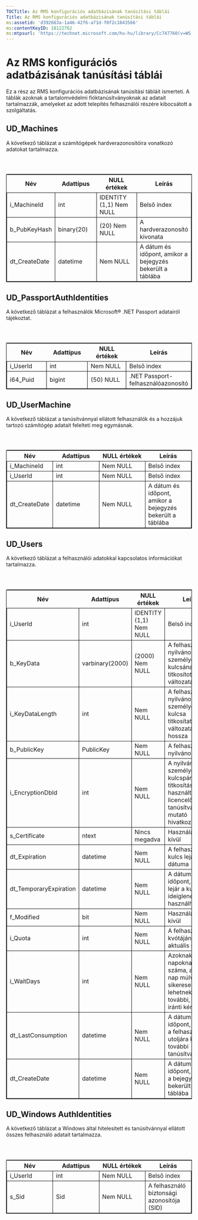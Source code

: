 ```yaml
---
TOCTitle: Az RMS konfigurációs adatbázisának tanúsítási táblái
Title: Az RMS konfigurációs adatbázisának tanúsítási táblái
ms:assetid: 'd392663a-1a46-42f6-a71d-f0f2c1843566'
ms:contentKeyID: 18122762
ms:mtpsurl: 'https://technet.microsoft.com/hu-hu/library/Cc747760(v=WS.10)'
---
```


Az RMS konfigurációs adatbázisának tanúsítási táblái
====================================================

Ez a rész az RMS konfigurációs adatbázisának tanúsítási tábláit ismerteti. A táblák azoknak a tartalomvédelmi fióktanúsítványoknak az adatait tartalmazzák, amelyeket az adott telepítés felhasználói részére kibocsátott a szolgáltatás.

UD\_Machines
------------

A következő táblázat a számítógépek hardverazonosítóira vonatkozó adatokat tartalmazza.

###  

 
<table style="border:1px solid black;">
<colgroup>
<col width="25%" />
<col width="25%" />
<col width="25%" />
<col width="25%" />
</colgroup>
<thead>
<tr class="header">
<th>Név</th>
<th>Adattípus</th>
<th>NULL értékek</th>
<th>Leírás</th>
</tr>
</thead>
<tbody>
<tr class="odd">
<td style="border:1px solid black;">i_MachineId</td>
<td style="border:1px solid black;">int</td>
<td style="border:1px solid black;">IDENTITY (1,1) Nem NULL</td>
<td style="border:1px solid black;">Belső index</td>
</tr>
<tr class="even">
<td style="border:1px solid black;">b_PubKeyHash</td>
<td style="border:1px solid black;">binary(20)</td>
<td style="border:1px solid black;">(20) Nem NULL</td>
<td style="border:1px solid black;">A hardverazonosító kivonata</td>
</tr>
<tr class="odd">
<td style="border:1px solid black;">dt_CreateDate</td>
<td style="border:1px solid black;">datetime</td>
<td style="border:1px solid black;">Nem NULL</td>
<td style="border:1px solid black;">A dátum és időpont, amikor a bejegyzés bekerült a táblába</td>
</tr>
</tbody>
</table>
  
UD\_PassportAuthIdentities  
--------------------------
  
A következő táblázat a felhasználók Microsoft® .NET Passport adatairól tájékoztat.
  
###  

 
<table style="border:1px solid black;">
<colgroup>
<col width="25%" />
<col width="25%" />
<col width="25%" />
<col width="25%" />
</colgroup>
<thead>
<tr class="header">
<th>Név</th>
<th>Adattípus</th>
<th>NULL értékek</th>
<th>Leírás</th>
</tr>
</thead>
<tbody>
<tr class="odd">
<td style="border:1px solid black;">i_UserId</td>
<td style="border:1px solid black;">int</td>
<td style="border:1px solid black;">Nem NULL</td>
<td style="border:1px solid black;">Belső index</td>
</tr>
<tr class="even">
<td style="border:1px solid black;">i64_Puid</td>
<td style="border:1px solid black;">bigint</td>
<td style="border:1px solid black;">(50) NULL</td>
<td style="border:1px solid black;">.NET Passport-felhasználóazonosító</td>
</tr>
</tbody>
</table>
  
UD\_UserMachine  
---------------
  
A következő táblázat a tanúsítvánnyal ellátott felhasználók és a hozzájuk tartozó számítógép adatait felelteti meg egymásnak.
  
###  

 
<table style="border:1px solid black;">
<colgroup>
<col width="25%" />
<col width="25%" />
<col width="25%" />
<col width="25%" />
</colgroup>
<thead>
<tr class="header">
<th>Név</th>
<th>Adattípus</th>
<th>NULL értékek</th>
<th>Leírás</th>
</tr>
</thead>
<tbody>
<tr class="odd">
<td style="border:1px solid black;">i_MachineId</td>
<td style="border:1px solid black;">int</td>
<td style="border:1px solid black;">Nem NULL</td>
<td style="border:1px solid black;">Belső index</td>
</tr>
<tr class="even">
<td style="border:1px solid black;">i_UserId</td>
<td style="border:1px solid black;">int</td>
<td style="border:1px solid black;">Nem NULL</td>
<td style="border:1px solid black;">Belső index</td>
</tr>
<tr class="odd">
<td style="border:1px solid black;">dt_CreateDate</td>
<td style="border:1px solid black;">datetime</td>
<td style="border:1px solid black;">Nem NULL</td>
<td style="border:1px solid black;">A dátum és időpont, amikor a bejegyzés bekerült a táblába</td>
</tr>
</tbody>
</table>
  
UD\_Users  
---------
  
A következő táblázat a felhasználói adatokkal kapcsolatos információkat tartalmazza.
  
###  

 
<table style="border:1px solid black;">
<colgroup>
<col width="25%" />
<col width="25%" />
<col width="25%" />
<col width="25%" />
</colgroup>
<thead>
<tr class="header">
<th>Név</th>
<th>Adattípus</th>
<th>NULL értékek</th>
<th>Leírás</th>
</tr>
</thead>
<tbody>
<tr class="odd">
<td style="border:1px solid black;">i_UserId</td>
<td style="border:1px solid black;">int</td>
<td style="border:1px solid black;">IDENTITY (1,1) Nem NULL</td>
<td style="border:1px solid black;">Belső index</td>
</tr>
<tr class="even">
<td style="border:1px solid black;">b_KeyData</td>
<td style="border:1px solid black;">varbinary(2000)</td>
<td style="border:1px solid black;">(2000) Nem NULL</td>
<td style="border:1px solid black;">A felhasználó nyilvános és személyes kulcsának titkosított változata</td>
</tr>
<tr class="odd">
<td style="border:1px solid black;">i_KeyDataLength</td>
<td style="border:1px solid black;">int</td>
<td style="border:1px solid black;">Nem NULL</td>
<td style="border:1px solid black;">A felhasználó nyilvános és személyes kulcsa titkosítatlan változatának hossza</td>
</tr>
<tr class="even">
<td style="border:1px solid black;">b_PublicKey</td>
<td style="border:1px solid black;">PublicKey</td>
<td style="border:1px solid black;">Nem NULL</td>
<td style="border:1px solid black;">A felhasználó nyilvános kulcsa</td>
</tr>
<tr class="odd">
<td style="border:1px solid black;">i_EncryptionDbId</td>
<td style="border:1px solid black;">int</td>
<td style="border:1px solid black;">Nem NULL</td>
<td style="border:1px solid black;">A nyilvános-személyes kulcspár titkosítására használt licencelői tanúsítványra mutató hivatkozás</td>
</tr>
<tr class="even">
<td style="border:1px solid black;">s_Certificate</td>
<td style="border:1px solid black;">ntext</td>
<td style="border:1px solid black;">Nincs megadva</td>
<td style="border:1px solid black;">Használaton kívül</td>
</tr>
<tr class="odd">
<td style="border:1px solid black;">dt_Expiration</td>
<td style="border:1px solid black;">datetime</td>
<td style="border:1px solid black;">Nem NULL</td>
<td style="border:1px solid black;">A felhasználói kulcs lejáratának dátuma</td>
</tr>
<tr class="even">
<td style="border:1px solid black;">dt_TemporaryExpiration</td>
<td style="border:1px solid black;">datetime</td>
<td style="border:1px solid black;">Nem NULL</td>
<td style="border:1px solid black;">A dátum és időpont, amikor lejár a kulcs ideiglenes használhatósága</td>
</tr>
<tr class="odd">
<td style="border:1px solid black;">f_Modified</td>
<td style="border:1px solid black;">bit</td>
<td style="border:1px solid black;">Nem NULL</td>
<td style="border:1px solid black;">Használaton kívül</td>
</tr>
<tr class="even">
<td style="border:1px solid black;">i_Quota</td>
<td style="border:1px solid black;">int</td>
<td style="border:1px solid black;">Nem NULL</td>
<td style="border:1px solid black;">A felhasználó kvótájának aktuális szintje</td>
</tr>
<tr class="odd">
<td style="border:1px solid black;">i_WaitDays</td>
<td style="border:1px solid black;">int</td>
<td style="border:1px solid black;">Nem NULL</td>
<td style="border:1px solid black;">Azoknak a napoknak a száma, ahány nap múlva sikeresek lehetnek a további, kvóta iránti kérelmek</td>
</tr>
<tr class="even">
<td style="border:1px solid black;">dt_LastConsumption</td>
<td style="border:1px solid black;">datetime</td>
<td style="border:1px solid black;">Nem NULL</td>
<td style="border:1px solid black;">A dátum és időpont, amikor a felhasználó utoljára kapott további tanúsítványt</td>
</tr>
<tr class="odd">
<td style="border:1px solid black;">dt_CreateDate</td>
<td style="border:1px solid black;">datetime</td>
<td style="border:1px solid black;">Nem NULL</td>
<td style="border:1px solid black;">A dátum és időpont, amikor a bejegyzés bekerült a táblába</td>
</tr>
</tbody>
</table>
  
UD\_Windows AuthIdentities  
--------------------------
  
A következő táblázat a Windows által hitelesített és tanúsítvánnyal ellátott összes felhasználó adatait tartalmazza.
  
###  

 
<table style="border:1px solid black;">
<colgroup>
<col width="25%" />
<col width="25%" />
<col width="25%" />
<col width="25%" />
</colgroup>
<thead>
<tr class="header">
<th>Név</th>
<th>Adattípus</th>
<th>NULL értékek</th>
<th>Leírás</th>
</tr>
</thead>
<tbody>
<tr class="odd">
<td style="border:1px solid black;">i_UserId</td>
<td style="border:1px solid black;">int</td>
<td style="border:1px solid black;">Nem NULL</td>
<td style="border:1px solid black;">Belső index</td>
</tr>
<tr class="even">
<td style="border:1px solid black;">s_Sid</td>
<td style="border:1px solid black;">Sid</td>
<td style="border:1px solid black;">Nem NULL</td>
<td style="border:1px solid black;">A felhasználó biztonsági azonosítója (SID)</td>
</tr>
</tbody>
</table>
